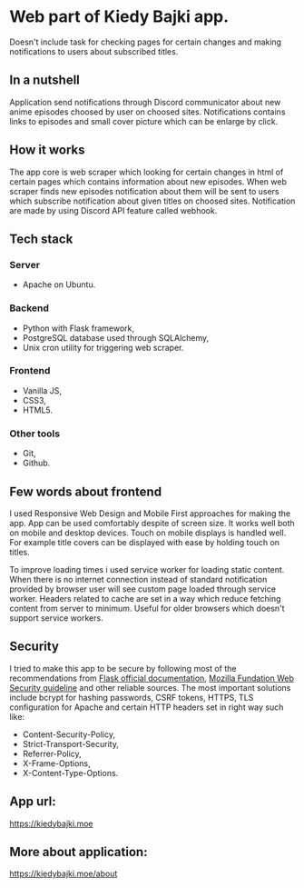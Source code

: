 # Web part of Kiedy Bajki app.
Doesn't include task for checking pages for certain changes and making notifications to users about subscribed titles.

## In a nutshell
Application send notifications through Discord communicator about new anime episodes
choosed by user on choosed sites. Notifications contains links to episodes and small cover picture which can be enlarge by click.

## How it works
The app core is web scraper which looking for certain changes in html of certain pages which contains information about new episodes. When web scraper finds new episodes notification about them will be sent to users which subscribe notification about given titles on choosed sites. Notification are made by using Discord API feature called webhook.

## Tech stack

### Server
- Apache on Ubuntu.

### Backend
- Python with Flask framework,
- PostgreSQL database used through SQLAlchemy,
- Unix cron utility for triggering web scraper.

### Frontend
- Vanilla JS,
- CSS3,
- HTML5.

### Other tools
- Git,
- Github.

## Few words about frontend
I used Responsive Web Design and Mobile First approaches for making the app.
App can be used comfortably despite of screen size.
It works well both on mobile and desktop devices. Touch on mobile displays is handled well. 
For example title covers can be displayed with ease by holding touch on titles.

To improve loading times i used service worker for loading static content. When there is no internet connection instead of standard notification provided by browser user will see custom page loaded through service worker. Headers related to cache are set in a way which reduce fetching content from server to minimum. Useful for older browsers which doesn't support service workers. 

## Security
I tried to make this app to be secure by following most of the recommendations from [Flask official documentation](https://flask.palletsprojects.com/en/2.0.x/security/), [Mozilla Fundation Web Security guideline](https://infosec.mozilla.org/guidelines/web_security) and other reliable sources.
The most important solutions include bcrypt for hashing passwords, CSRF tokens, HTTPS, TLS configuration for Apache and certain HTTP headers set in right way such like:
- Content-Security-Policy,
- Strict-Transport-Security, 
- Referrer-Policy,
- X-Frame-Options,
- X-Content-Type-Options.

## App url:
https://kiedybajki.moe

## More about application:
https://kiedybajki.moe/about
